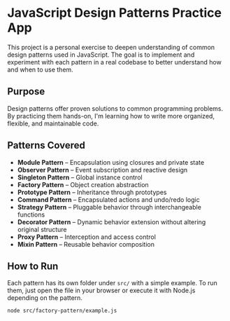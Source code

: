 # JavaScript Design Patterns Practice App

This project is a personal exercise to deepen understanding of common design patterns used in JavaScript. The goal is to implement and experiment with each pattern in a real codebase to better understand how and when to use them.

## Purpose

Design patterns offer proven solutions to common programming problems. By practicing them hands-on, I'm learning how to write more organized, flexible, and maintainable code.

## Patterns Covered

- **Module Pattern** – Encapsulation using closures and private state
- **Observer Pattern** – Event subscription and reactive design
- **Singleton Pattern** – Global instance control
- **Factory Pattern** – Object creation abstraction
- **Prototype Pattern** – Inheritance through prototypes
- **Command Pattern** – Encapsulated actions and undo/redo logic
- **Strategy Pattern** – Pluggable behavior through interchangeable functions
- **Decorator Pattern** – Dynamic behavior extension without altering original structure
- **Proxy Pattern** – Interception and access control
- **Mixin Pattern** – Reusable behavior composition

## How to Run

Each pattern has its own folder under `src/` with a simple example. To run them, just open the file in your browser or execute it with Node.js depending on the pattern.

```bash
node src/factory-pattern/example.js
